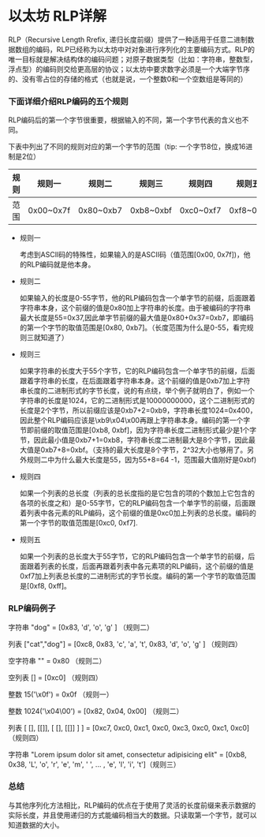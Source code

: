 # 以太坊 RLP详解

RLP（Recursive Length Rrefix, 递归长度前缀）提供了一种适用于任意二进制数据数组的编码，RLP已经称为以太坊中对对象进行序列化的主要编码方式。RLP的唯一目标就是解决结构体的编码问题；对原子数据类型（比如：字符串，整数型，浮点型）的编码则交给更高层的协议；以太坊中要求数字必须是一个大端字节序的、没有零占位的存储的格式（也就是说，一个整数0和一个空数组是等同的）

### 下面详细介绍RLP编码的五个规则

RLP编码后的第一个字节很重要，根据输入的不同，第一个字节代表的含义也不同。

下表中列出了不同的规则对应的第一个字节的范围（tip: 一个字节8位，换成16进制是2位）

| 规则 | 规则一    | 规则二    | 规则三    | 规则四    | 规则五    |
| ---- | --------- | --------- | --------- | --------- | --------- |
| 范围 | 0x00~0x7f | 0x80~0xb7 | 0xb8~0xbf | 0xc0~0xf7 | 0xf8~0xff |

- 规则一

  考虑到ASCII码的特殊性，如果输入的是ASCII码（值范围[0x00, 0x7f])，他的RLP编码就是他本身。

- 规则二

  如果输入的长度是0-55字节，他的RLP编码包含一个单字节的前缀，后面跟着字符串本身，这个前缀的值是0x80加上字符串的长度。由于被编码的字符串最大长度是55=0x37,因此单字节前缀的最大值是0x80+0x37=0xb7，即编码的第一个字节的取值范围是[0x80, 0xb7]。（长度范围为什么是0-55，看完规则三就知道了）

- 规则三

  如果字符串的长度大于55个字节，它的RLP编码包含一个单字节的前缀，后面跟着字符串的长度，在后面跟着字符串本身。这个前缀的值是0xb7加上字符串长度的二进制形式的字节长度，说的有点绕，举个例子就明白了，例如一个字符串的长度是1024，它的二进制形式是10000000000，这个二进制形式的长度是2个字节，所以前缀应该是0xb7+2=0xb9，字符串长度1024=0x400，因此整个RLP编码应该是\xb9\x04\x00再跟上字符串本身。编码的第一个字节即前缀的取值范围是[0xb8, 0xbf]，因为字符串长度二进制形式最少是1个字节，因此最小值是0xb7+1=0xb8，字符串长度二进制最大是8个字节，因此最大值是0xb7+8=0xbf。（支持的最大长度是8个字节，2^32大小也够用了。另外规则二中为什么最大长度是55，因为55+8=64 -1，范围最大值刚好是0xbf)

- 规则四

  如果一个列表的总长度（列表的总长度指的是它包含的项的个数加上它包含的各项的长度之和）是0-55字节，它的RLP编码包含一个单字节的前缀，后面跟着列表中各元素的RLP编码，这个前缀的值是0xc0加上列表的总长度。编码的第一个字节的取值范围是[0xc0, 0xf7].

- 规则五

  如果一个列表的总长度大于55字节，它的RLP编码包含一个单字节的前缀，后面跟着列表的长度，后面再跟着列表中各元素项的RLP编码，这个前缀的值是0xf7加上列表总长度的二进制形式的字节长度。编码的第一个字节的取值范围是[0xf8, 0xff]。

### RLP编码例子

字符串 "dog" = [0x83, 'd', 'o', 'g' ] （规则二）

列表 ["cat","dog"] = [0xc8, 0x83, 'c', 'a', 't', 0x83, 'd', 'o', 'g' ] （规则四）

空字符串 "" = 0x80 （规则二）

空列表 [] = [0xc0] （规则四）

整数 15('\x0f') = 0x0f （规则一）

整数 1024('\x04\00') = [0x82, 0x04, 0x00] （规则二）

列表 [ [], [[]], [ [], [[]] ] ] = [0xc7, 0xc0, 0xc1, 0xc0, 0xc3, 0xc0, 0xc1, 0xc0] （规则四）

字符串 "Lorem ipsum dolor sit amet, consectetur adipisicing elit" = [0xb8, 0x38, 'L', 'o', 'r', 'e', 'm', ' ', ... , 'e', 'l', 'i', 't']（规则三）

### 总结

与其他序列化方法相比，RLP编码的优点在于使用了灵活的长度前缀来表示数据的实际长度，并且使用递归的方式能编码相当大的数据。只读取第一个字节，就可以知道数据的大小。